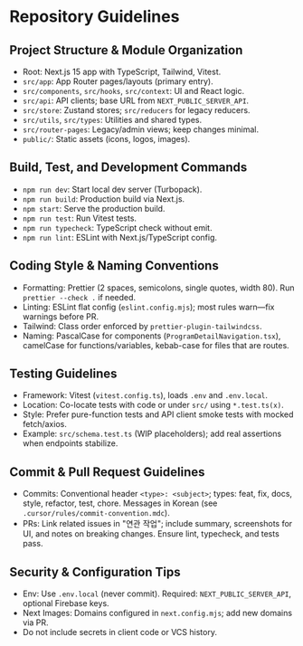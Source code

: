 # Repository Guidelines

## Project Structure & Module Organization
- Root: Next.js 15 app with TypeScript, Tailwind, Vitest.
- `src/app`: App Router pages/layouts (primary entry).
- `src/components`, `src/hooks`, `src/context`: UI and React logic.
- `src/api`: API clients; base URL from `NEXT_PUBLIC_SERVER_API`.
- `src/store`: Zustand stores; `src/reducers` for legacy reducers.
- `src/utils`, `src/types`: Utilities and shared types.
- `src/router-pages`: Legacy/admin views; keep changes minimal.
- `public/`: Static assets (icons, logos, images).

## Build, Test, and Development Commands
- `npm run dev`: Start local dev server (Turbopack).
- `npm run build`: Production build via Next.js.
- `npm start`: Serve the production build.
- `npm run test`: Run Vitest tests.
- `npm run typecheck`: TypeScript check without emit.
- `npm run lint`: ESLint with Next.js/TypeScript config.

## Coding Style & Naming Conventions
- Formatting: Prettier (2 spaces, semicolons, single quotes, width 80). Run `prettier --check .` if needed.
- Linting: ESLint flat config (`eslint.config.mjs`); most rules warn—fix warnings before PR.
- Tailwind: Class order enforced by `prettier-plugin-tailwindcss`.
- Naming: PascalCase for components (`ProgramDetailNavigation.tsx`), camelCase for functions/variables, kebab-case for files that are routes.

## Testing Guidelines
- Framework: Vitest (`vitest.config.ts`), loads `.env` and `.env.local`.
- Location: Co-locate tests with code or under `src/` using `*.test.ts(x)`.
- Style: Prefer pure-function tests and API client smoke tests with mocked fetch/axios.
- Example: `src/schema.test.ts` (WIP placeholders); add real assertions when endpoints stabilize.

## Commit & Pull Request Guidelines
- Commits: Conventional header `<type>: <subject>`; types: feat, fix, docs, style, refactor, test, chore. Messages in Korean (see `.cursor/rules/commit-convention.mdc`).
- PRs: Link related issues in "연관 작업"; include summary, screenshots for UI, and notes on breaking changes. Ensure lint, typecheck, and tests pass.

## Security & Configuration Tips
- Env: Use `.env.local` (never commit). Required: `NEXT_PUBLIC_SERVER_API`, optional Firebase keys.
- Next Images: Domains configured in `next.config.mjs`; add new domains via PR.
- Do not include secrets in client code or VCS history.

